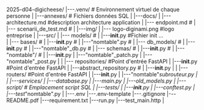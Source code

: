 2025-d04-digicheese/
|---.venv/                                      # Environnement virtuel de chaque personne
|
|---annexes/                                    # Fichiers données SQL
|
|---docs/
|   |--- architecture.md                        #description architecture application
|   |--- endpoint.md                            #
|   |--- scenarii_de_test.md                    #
|
|---img/
|   |--- logo-diginami.png                      #logo entreprise
|
|---src/
|   |--- models/                                #
|        |---__init__.py                        #Fichier init ...   
|        |--- bases/                            #
|             |---__init__.py                   #
|             |---"nomtable".py                 #
|        |--- db_models/                        #
|             |---__init__.py                   #
|             |---"nomtable"_db.py              #
|        |--- schemas/                          #
|             |---__init__.py                   #
|             |---"nomtable"/                   #
|                 |---__init__.py
|                 |---"nomtable"_patch.py
|                 |---"nomtable"_post.py
|
|   |--- repositories/                          #Point d'entrée FastAPI
|        |---__init__.py                        #Point d'entrée FastAPI
|        |---abstract_repository.py             #
|        |---__init__.py
|
|   |--- routers/                               #Point d'entrée FastAPI
|        |---__init__.py
|        |---"nomtable"_subrouteur.py
|
|   |---services/
|       |---database.py
|       |---main.py
|       |---old_models.py
|
|---script/                                    # Emplacement script SQL 
|
|---tests/
|   |---__init__.py
|   |---conftest.py
|   |---test_"nomtable".py
|
|---.env
|---.env-template
|---.gitignore
|---README.pdf
|---requirement.txt
|---run.py
|---test_main.http
|
